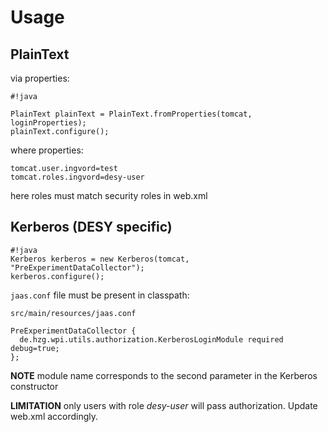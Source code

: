 # Usage 

## PlainText

via properties:

```
#!java

PlainText plainText = PlainText.fromProperties(tomcat, loginProperties);
plainText.configure();
```

where properties:

```
tomcat.user.ingvord=test
tomcat.roles.ingvord=desy-user
```

here roles must match security roles in web.xml

## Kerberos (DESY specific)

```
#!java
Kerberos kerberos = new Kerberos(tomcat, "PreExperimentDataCollector");
kerberos.configure();
```

`jaas.conf` file must be present in classpath:

`src/main/resources/jaas.conf`
```
PreExperimentDataCollector {
  de.hzg.wpi.utils.authorization.KerberosLoginModule required debug=true;
};
```

__NOTE__ module name corresponds to the second parameter in the Kerberos constructor

__LIMITATION__ only users with role *desy-user* will pass authorization. Update web.xml accordingly.
